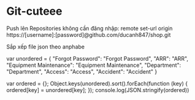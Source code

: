 # Git-cuteee

Push lên Repositories không cần đăng nhập: remote set-url origin https://[username]:[password]@github.com/ducanh847/shop.git 

Sắp xếp file json theo anphabe

var unordered = {
  "Forgot Password": "Forgot Password",
  "ARR": "ARR",
  "Equipment Maintenance": "Equipment Maintenance",
  "Department": "Department",
  "Access": "Access",
  "Accident": "Accident"
}

var ordered = {};
Object.keys(unordered).sort().forEach(function (key) {
    ordered[key] = unordered[key];
});
console.log(JSON.stringify(ordered))
